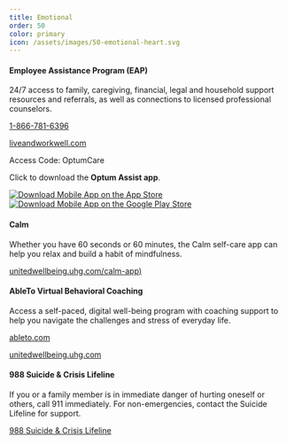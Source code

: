 ```yaml
---
title: Emotional
order: 50
color: primary
icon: /assets/images/50-emotional-heart.svg
---
```


#### Employee Assistance Program (EAP)

24/7 access to family, caregiving, financial, legal and household support resources and referrals, as well as connections to licensed professional counselors.

[1-866-781-6396](tel://+1-866-781-6396 "1-866-781-6396")

[liveandworkwell.com](https://www.liveandworkwell.com/content/en/public.html "liveandworkwell.com in a new tab")

Access Code: OptumCare

Click to download the **Optum Assist app**.

<a class="app-badge" href="https://apps.apple.com/us/app/optum-assist/id1617334988">![Download Mobile App on the App Store](/assets/images/apple-store-badge.svg)</a>
<a class="app-badge" href="https://play.google.com/store/apps/details?id=com.optum.mobile.optumassist&hl=en_US&gl=US&pli=1">![Download Mobile App on the Google Play Store](/assets/images/google-play-badge.svg)</a>


#### Calm

Whether you have 60 seconds or 60 minutes, the Calm self-care app can help you relax and build a habit of mindfulness.

[unitedwellbeing.uhg.com/calm-app)](https://unitedwellbeing.uhg.com/calm-app/ "Calm page in a new tab.")

#### AbleTo Virtual Behavioral Coaching

Access a self-paced, digital well-being program with coaching support to help you navigate the challenges and stress of everyday life.

[ableto.com](https://app.ableto.com/ "ableto.com for members in a new tab")

[unitedwellbeing.uhg.com](https://unitedwellbeing.uhg.com/ "United Well Being page in a new tab.")

#### 988 Suicide & Crisis Lifeline

If you or a family member is in immediate danger of hurting oneself or others, call 911 immediately. For non-emergencies, contact the Suicide Lifeline for support.

[988 Suicide & Crisis Lifeline](tel://988 "988")
